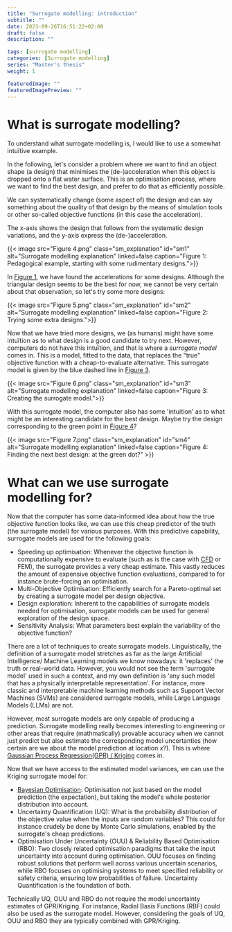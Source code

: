 ```yaml
---
title: "Surrogate modelling: introduction"
subtitle: ""
date: 2023-09-26T16:51:22+02:00
draft: false
description: ""

tags: [surrogate modelling]
categories: [Surrogate modelling]
series: "Master's thesis"
weight: 1

featuredImage: ""
featuredImagePreview: ""
---
```


# What is surrogate modelling?
To understand what surrogate modelling is, I would like to use a somewhat intuïtive example.

In the following, let's consider a problem where we want to find an object shape (a design) that minimises the (de-)acceleration when this object is dropped onto a flat water surface. This is an optimisation process, where we want to find the best design, and prefer to do that as efficiently possible. 

We can systematically change (some aspect of) the design and can say something about the quality of that design by the means of simulation tools or other so-called objective functions (in this case the acceleration).

The x-axis shows the design that follows from the systematic design variations, and the y-axis express the (de-)acceleration.

{{< image src="Figure 4.png" class="sm_explanation" id="sm1" alt="Surrogate modelling explanation" linked=false caption="Figure 1: Pedagogical example, starting with some rudimentary designs.">}}

In [Figure 1](#sm1), we have found the accelerations for some designs. Although the triangular design seems to be the best for now, we cannot be very certain about that observation, so let's try some more designs:

{{< image src="Figure 5.png" class="sm_explanation" id="sm2" alt="Surrogate modelling explanation" linked=false caption="Figure 2: Trying some extra designs.">}}

Now that we have tried more designs, we (as humans) might have some intuïtion as to what design is a good candidate to try next. However, computers do not have this intuïtion, and that is where a *surrogate model* comes in. This is a model, fitted to the data, that replaces the "true" objective function with a cheap-to-evaluate alternative. This surrogate model is given by the blue dashed line in [Figure 3](#sm3).
<!-- , which typically is very expensive to obtain. -->

{{< image src="Figure 6.png" class="sm_explanation" id="sm3" alt="Surrogate modelling explanation" linked=false caption="Figure 3: Creating the surrogate model.">}}

With this surrogate model, the computer also has some 'intuïtion' as to what might be an interesting candidate for the best design. Maybe try the design corresponding to the green point in [Figure 4](#sm4)?

{{< image src="Figure 7.png" class="sm_explanation" id="sm4" alt="Surrogate modelling explanation" linked=false caption="Figure 4: Finding the next best design: at the green dot?" >}}


# What can we use surrogate modelling for?
Now that the computer has some data-informed idea about how the true objective function looks like, we can use this cheap predictor of the truth (the surrogate model) for various purposes. With this predictive capability, surrogate models are used for the following goals:
- Speeding up optimisation: Whenever the objective function is computationally expensive to evaluate (such as is the case with [CFD](../../posts/CFD) or FEM), the surrogate provides a very cheap estimate. This vastly reduces the amount of expensive objective function evaluations, compared to for instance brute-forcing an optimisation.
- Multi-Objective Optimisation: Efficiently search for a Pareto-optimal set by creating a surrogate model per design objective.
- Design exploration: Inherent to the capabilities of surrogate models needed for optimisation, surrogate models can be used for general exploration of the design space.
- Sensitivity Analysis: What parameters best explain the variability of the objective function? 
<!-- The tuned hyperparameters in the  -->

There are a lot of techniques to create surrogate models. Linguistically, the definition of a surrogate model stretches as far as the large Artificial Intelligence/ Machine Learning models we know nowadays: it 'replaces' the truth or real-world data. However, you would not see the term 'surrogate model' used in such a context, and my own definition is 'any such model that has a physically interpretable representation'. For instance, more classic and interpretable machine learning methods such as Support Vector Machines (SVMs) are considered surrogate models, while Large Language Models (LLMs) are not. 

However, most surrogate models are only capable of producing a prediction. Surrogate modelling really becomes interesting to engineering or other areas that require (mathmatically) provable accuracy when we cannot just predict but also estimate the corresponding model uncertanties (how certain are we about the model prediction at location $x$?). This is where [Gaussian Process Regression(GPR) / Kriging](../../posts/kriging/) comes in. 

Now that we have access to the estimated model variances, we can use the Kriging surrogate model for:
- [Bayesian Optimisation](../../posts/mfEGO/): Optimisation not just based on the model prediction (the expectation), but taking the model's whole posterior distribution into account.
- Uncertainty Quantification (UQ): What is the probability distribution of the objective value when the inputs are random variables? This could for instance crudely be done by Monte Carlo simulations, enabled by the surrogate's cheap predictions.
- Optimisation Under Uncertainty (OUU) & Reliability Based Optimisation (RBO): Two closely related optimisation paradigms that take the input uncertainty into account during optimisation. OUU focuses on finding robust solutions that perform well across various uncertain scenarios, while RBO focuses on optimising systems to meet specified reliability or safety criteria, ensuring low probabilities of failure. Uncertainty Quantification is the foundation of both.

Technically UQ, OUU and RBO do not require the model uncertainty estimates of GPR/Kriging. For instance, Radial Basis Functions (RBF) could also be used as the surrogate model. However, considering the goals of UQ, OUU and RBO they are typically combined with GPR/Kriging.

<!-- - [Optimisation under uncertainty](../../posts/kriging/index.md#including-and-handling-noise) -->